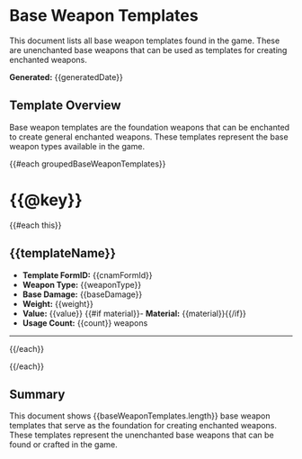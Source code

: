 # Base Weapon Templates

This document lists all base weapon templates found in the game. These are unenchanted base weapons that can be used as templates for creating enchanted weapons.

**Generated:** {{generatedDate}}

## Template Overview

Base weapon templates are the foundation weapons that can be enchanted to create general enchanted weapons. These templates represent the base weapon types available in the game.

{{#each groupedBaseWeaponTemplates}}

# {{@key}}

{{#each this}}

## {{templateName}}

- **Template FormID:** {{cnamFormId}}
- **Weapon Type:** {{weaponType}}
- **Base Damage:** {{baseDamage}}
- **Weight:** {{weight}}
- **Value:** {{value}}
  {{#if material}}- **Material:** {{material}}{{/if}}
- **Usage Count:** {{count}} weapons

---

{{/each}}

{{/each}}

## Summary

This document shows {{baseWeaponTemplates.length}} base weapon templates that serve as the foundation for creating enchanted weapons. These templates represent the unenchanted base weapons that can be found or crafted in the game.
